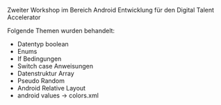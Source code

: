 Zweiter Workshop im Bereich Android Entwicklung für den Digital Talent Accelerator

Folgende Themen wurden behandelt:

- Datentyp boolean
- Enums
- If Bedingungen
- Switch case Anweisungen
- Datenstruktur Array
- Pseudo Random 
- Android Relative Layout
- android values -> colors.xml